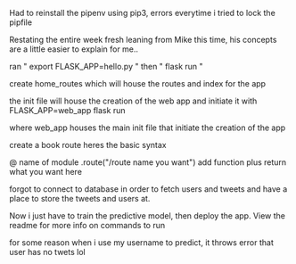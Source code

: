 Had to reinstall the pipenv using pip3, errors
everytime i tried to lock the pipfile

Restating the entire week fresh leaning from Mike this time, his 
concepts are a little easier to explain for me..

ran " export FLASK_APP=hello.py "
then " flask run "

create home_routes which will house the routes and index for the app

the init file will house the creation of the web app and initiate it with
FLASK_APP=web_app
flask run

where web_app houses the main init file that initiate the creation of the
app

create a book route heres the basic syntax

@ name of module .route("/route name you want")
add function plus return what you want here


forgot to connect to database in order to fetch users and tweets and have a place
to store the tweets and users at.

Now i just have to train the predictive model, then deploy the app. View 
the readme for more info on commands to run 

for some reason when i use my username to predict, it throws error that user has no twets lol
